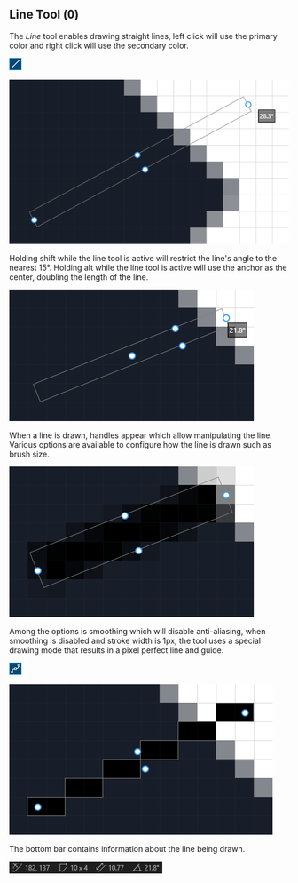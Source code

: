 ## Line Tool (<kbd>O</kbd>)

The _Line_ tool enables drawing straight lines, left click will use the primary color and right click will use the secondary color.

![](./images/5-line-tool.png)

![](./images/5-line-tool-usage.png)


Holding shift while the line tool is active will restrict the line's angle to the nearest 15°. Holding alt while the line tool is active will use the anchor as the center, doubling the length of the line.

![](./images/5-line-tool-alt.png)

When a line is drawn, handles appear which allow manipulating the line. Various options are available to configure how the line is drawn such as brush size.

![](./images/5-line-tool-brush-size.png)

Among the options is smoothing which will disable anti-aliasing, when smoothing is disabled and stroke width is 1px, the tool uses a special drawing mode that results in a pixel perfect line and guide.

![](./images/5-line-tool-smoothing-icon.png)

![](./images/5-line-tool-pixel.png)

The bottom bar contains information about the line being drawn.

![](./images/5-line-tool-info.png)
